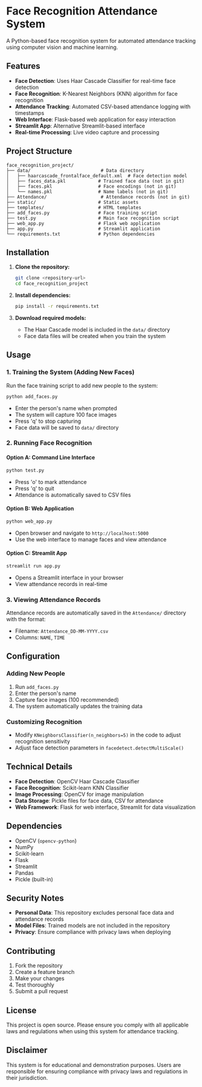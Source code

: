 # Face Recognition Attendance System

A Python-based face recognition system for automated attendance tracking using computer vision and machine learning.

## Features

- **Face Detection**: Uses Haar Cascade Classifier for real-time face detection
- **Face Recognition**: K-Nearest Neighbors (KNN) algorithm for face recognition
- **Attendance Tracking**: Automated CSV-based attendance logging with timestamps
- **Web Interface**: Flask-based web application for easy interaction
- **Streamlit App**: Alternative Streamlit-based interface
- **Real-time Processing**: Live video capture and processing

## Project Structure

```
face_recognition_project/
├── data/                          # Data directory
│   ├── haarcascade_frontalface_default.xml  # Face detection model
│   ├── faces_data.pkl            # Trained face data (not in git)
│   ├── faces.pkl                 # Face encodings (not in git)
│   └── names.pkl                 # Name labels (not in git)
├── Attendance/                    # Attendance records (not in git)
├── static/                       # Static assets
├── templates/                    # HTML templates
├── add_faces.py                  # Face training script
├── test.py                       # Main face recognition script
├── web_app.py                    # Flask web application
├── app.py                        # Streamlit application
└── requirements.txt              # Python dependencies
```

## Installation

1. **Clone the repository:**
   ```bash
   git clone <repository-url>
   cd face_recognition_project
   ```

2. **Install dependencies:**
   ```bash
   pip install -r requirements.txt
   ```

3. **Download required models:**
   - The Haar Cascade model is included in the `data/` directory
   - Face data files will be created when you train the system

## Usage

### 1. Training the System (Adding New Faces)

Run the face training script to add new people to the system:

```bash
python add_faces.py
```

- Enter the person's name when prompted
- The system will capture 100 face images
- Press 'q' to stop capturing
- Face data will be saved to `data/` directory

### 2. Running Face Recognition

#### Option A: Command Line Interface
```bash
python test.py
```

- Press 'o' to mark attendance
- Press 'q' to quit
- Attendance is automatically saved to CSV files

#### Option B: Web Application
```bash
python web_app.py
```

- Open browser and navigate to `http://localhost:5000`
- Use the web interface to manage faces and view attendance

#### Option C: Streamlit App
```bash
streamlit run app.py
```

- Opens a Streamlit interface in your browser
- View attendance records in real-time

### 3. Viewing Attendance Records

Attendance records are automatically saved in the `Attendance/` directory with the format:
- Filename: `Attendance_DD-MM-YYYY.csv`
- Columns: `NAME`, `TIME`

## Configuration

### Adding New People
1. Run `add_faces.py`
2. Enter the person's name
3. Capture face images (100 recommended)
4. The system automatically updates the training data

### Customizing Recognition
- Modify `KNeighborsClassifier(n_neighbors=5)` in the code to adjust recognition sensitivity
- Adjust face detection parameters in `facedetect.detectMultiScale()`

## Technical Details

- **Face Detection**: OpenCV Haar Cascade Classifier
- **Face Recognition**: Scikit-learn KNN Classifier
- **Image Processing**: OpenCV for image manipulation
- **Data Storage**: Pickle files for face data, CSV for attendance
- **Web Framework**: Flask for web interface, Streamlit for data visualization

## Dependencies

- OpenCV (`opencv-python`)
- NumPy
- Scikit-learn
- Flask
- Streamlit
- Pandas
- Pickle (built-in)

## Security Notes

- **Personal Data**: This repository excludes personal face data and attendance records
- **Model Files**: Trained models are not included in the repository
- **Privacy**: Ensure compliance with privacy laws when deploying

## Contributing

1. Fork the repository
2. Create a feature branch
3. Make your changes
4. Test thoroughly
5. Submit a pull request

## License

This project is open source. Please ensure you comply with all applicable laws and regulations when using this system for attendance tracking.

## Disclaimer

This system is for educational and demonstration purposes. Users are responsible for ensuring compliance with privacy laws and regulations in their jurisdiction.